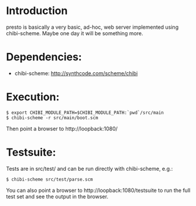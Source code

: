 # Introduction

presto is basically a very basic, ad-hoc, web server implemented using
chibi-scheme.  Maybe one day it will be something more.

# Dependencies:

* chibi-scheme: http://synthcode.com/scheme/chibi

# Execution:

    $ export CHIBI_MODULE_PATH=$CHIBI_MODULE_PATH:`pwd`/src/main
    $ chibi-scheme -r src/main/boot.scm

Then point a browser to http://loopback:1080/

# Testsuite:

Tests are in src/test/ and can be run directly with chibi-scheme, e.g.:

    $ chibi-scheme src/test/parse.scm

You can also point a browser to http://loopback:1080/testsuite to run
the full test set and see the output in the browser.

